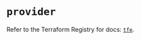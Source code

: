 # `provider`

Refer to the Terraform Registry for docs: [`tfe`](https://registry.terraform.io/providers/hashicorp/tfe/0.58.0/docs).

